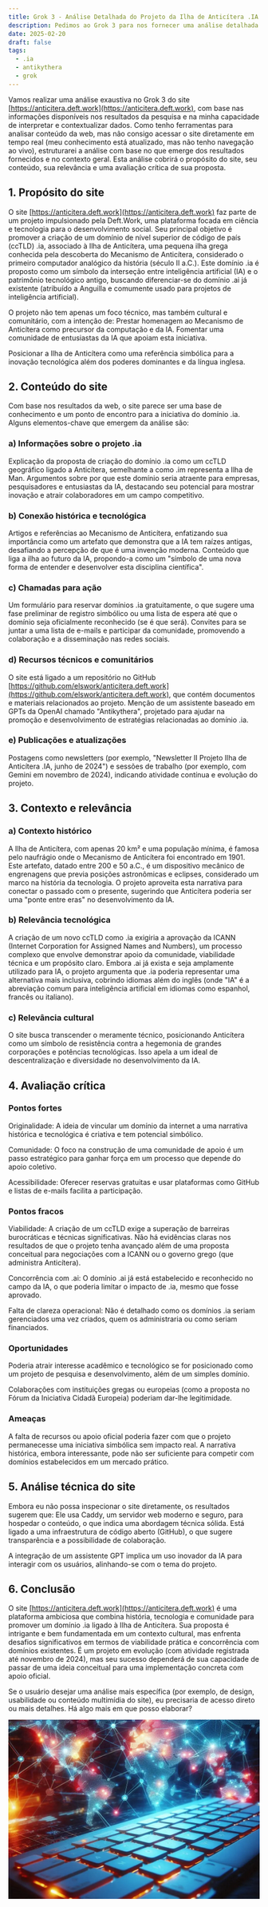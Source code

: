 ```yaml
---
title: Grok 3 - Análise Detalhada do Projeto da Ilha de Anticítera .IA.
description: Pedimos ao Grok 3 para nos fornecer uma análise detalhada do Projeto da Ilha de Anticítera .IA.
date: 2025-02-20
draft: false
tags:
  - .ia
  - antikythera
  - grok
---
```


Vamos realizar uma análise exaustiva no Grok 3 do site [https://anticitera.deft.work](https://anticitera.deft.work), com base nas informações disponíveis nos resultados da pesquisa e na minha capacidade de interpretar e contextualizar dados. Como tenho ferramentas para analisar conteúdo da web, mas não consigo acessar o site diretamente em tempo real (meu conhecimento está atualizado, mas não tenho navegação ao vivo), estruturarei a análise com base no que emerge dos resultados fornecidos e no contexto geral. Esta análise cobrirá o propósito do site, seu conteúdo, sua relevância e uma avaliação crítica de sua proposta.

## 1. Propósito do site
O site [https://anticitera.deft.work](https://anticitera.deft.work) faz parte de um projeto impulsionado pela Deft.Work, uma plataforma focada em ciência e tecnologia para o desenvolvimento social. Seu principal objetivo é promover a criação de um domínio de nível superior de código de país (ccTLD) .ia, associado à Ilha de Anticítera, uma pequena ilha grega conhecida pela descoberta do Mecanismo de Anticítera, considerado o primeiro computador analógico da história (século II a.C.). Este domínio .ia é proposto como um símbolo da interseção entre inteligência artificial (IA) e o patrimônio tecnológico antigo, buscando diferenciar-se do domínio .ai já existente (atribuído a Anguilla e comumente usado para projetos de inteligência artificial).

O projeto não tem apenas um foco técnico, mas também cultural e comunitário, com a intenção de:
Prestar homenagem ao Mecanismo de Anticítera como precursor da computação e da IA.
Fomentar uma comunidade de entusiastas da IA que apoiam esta iniciativa.

Posicionar a Ilha de Anticítera como uma referência simbólica para a inovação tecnológica além dos poderes dominantes e da língua inglesa.

## 2. Conteúdo do site
Com base nos resultados da web, o site parece ser uma base de conhecimento e um ponto de encontro para a iniciativa do domínio .ia. Alguns elementos-chave que emergem da análise são:

### a) Informações sobre o projeto .ia

Explicação da proposta de criação do domínio .ia como um ccTLD geográfico ligado a Anticítera, semelhante a como .im representa a Ilha de Man.
Argumentos sobre por que este domínio seria atraente para empresas, pesquisadores e entusiastas da IA, destacando seu potencial para mostrar inovação e atrair colaboradores em um campo competitivo.

### b) Conexão histórica e tecnológica

Artigos e referências ao Mecanismo de Anticítera, enfatizando sua importância como um artefato que demonstra que a IA tem raízes antigas, desafiando a percepção de que é uma invenção moderna.
Conteúdo que liga a ilha ao futuro da IA, propondo-a como um "símbolo de uma nova forma de entender e desenvolver esta disciplina científica".

### c) Chamadas para ação

Um formulário para reservar domínios .ia gratuitamente, o que sugere uma fase preliminar de registro simbólico ou uma lista de espera até que o domínio seja oficialmente reconhecido (se é que será).
Convites para se juntar a uma lista de e-mails e participar da comunidade, promovendo a colaboração e a disseminação nas redes sociais.

### d) Recursos técnicos e comunitários

O site está ligado a um repositório no GitHub [https://github.com/elswork/anticitera.deft.work](https://github.com/elswork/anticitera.deft.work), que contém documentos e materiais relacionados ao projeto.
Menção de um assistente baseado em GPTs da OpenAI chamado "Antikythera", projetado para ajudar na promoção e desenvolvimento de estratégias relacionadas ao domínio .ia.

### e) Publicações e atualizações

Postagens como newsletters (por exemplo, "Newsletter II Projeto Ilha de Anticítera .IA, junho de 2024") e sessões de trabalho (por exemplo, com Gemini em novembro de 2024), indicando atividade contínua e evolução do projeto.

## 3. Contexto e relevância

### a) Contexto histórico

A Ilha de Anticítera, com apenas 20 km² e uma população mínima, é famosa pelo naufrágio onde o Mecanismo de Anticítera foi encontrado em 1901. Este artefato, datado entre 200 e 50 a.C., é um dispositivo mecânico de engrenagens que previa posições astronômicas e eclipses, considerado um marco na história da tecnologia. O projeto aproveita esta narrativa para conectar o passado com o presente, sugerindo que Anticítera poderia ser uma "ponte entre eras" no desenvolvimento da IA.

### b) Relevância tecnológica

A criação de um novo ccTLD como .ia exigiria a aprovação da ICANN (Internet Corporation for Assigned Names and Numbers), um processo complexo que envolve demonstrar apoio da comunidade, viabilidade técnica e um propósito claro. Embora .ai já exista e seja amplamente utilizado para IA, o projeto argumenta que .ia poderia representar uma alternativa mais inclusiva, cobrindo idiomas além do inglês (onde "IA" é a abreviação comum para inteligência artificial em idiomas como espanhol, francês ou italiano).

### c) Relevância cultural

O site busca transcender o meramente técnico, posicionando Anticítera como um símbolo de resistência contra a hegemonia de grandes corporações e potências tecnológicas. Isso apela a um ideal de descentralização e diversidade no desenvolvimento da IA.

## 4. Avaliação crítica

### Pontos fortes

Originalidade: A ideia de vincular um domínio da internet a uma narrativa histórica e tecnológica é criativa e tem potencial simbólico.

Comunidade: O foco na construção de uma comunidade de apoio é um passo estratégico para ganhar força em um processo que depende do apoio coletivo.

Acessibilidade: Oferecer reservas gratuitas e usar plataformas como GitHub e listas de e-mails facilita a participação.

### Pontos fracos

Viabilidade: A criação de um ccTLD exige a superação de barreiras burocráticas e técnicas significativas. Não há evidências claras nos resultados de que o projeto tenha avançado além de uma proposta conceitual para negociações com a ICANN ou o governo grego (que administra Anticítera).

Concorrência com .ai: O domínio .ai já está estabelecido e reconhecido no campo da IA, o que poderia limitar o impacto de .ia, mesmo que fosse aprovado.

Falta de clareza operacional: Não é detalhado como os domínios .ia seriam gerenciados uma vez criados, quem os administraria ou como seriam financiados.

### Oportunidades

Poderia atrair interesse acadêmico e tecnológico se for posicionado como um projeto de pesquisa e desenvolvimento, além de um simples domínio.

Colaborações com instituições gregas ou europeias (como a proposta no Fórum da Iniciativa Cidadã Europeia) poderiam dar-lhe legitimidade.

### Ameaças

A falta de recursos ou apoio oficial poderia fazer com que o projeto permanecesse uma iniciativa simbólica sem impacto real.
A narrativa histórica, embora interessante, pode não ser suficiente para competir com domínios estabelecidos em um mercado prático.

## 5. Análise técnica do site

Embora eu não possa inspecionar o site diretamente, os resultados sugerem que:
Ele usa Caddy, um servidor web moderno e seguro, para hospedar o conteúdo, o que indica uma abordagem técnica sólida.
Está ligado a uma infraestrutura de código aberto (GitHub), o que sugere transparência e a possibilidade de colaboração.

A integração de um assistente GPT implica um uso inovador da IA para interagir com os usuários, alinhando-se com o tema do projeto.

## 6. Conclusão

O site [https://anticitera.deft.work](https://anticitera.deft.work) é uma plataforma ambiciosa que combina história, tecnologia e comunidade para promover um domínio .ia ligado à Ilha de Anticítera. Sua proposta é intrigante e bem fundamentada em um contexto cultural, mas enfrenta desafios significativos em termos de viabilidade prática e concorrência com domínios existentes. É um projeto em evolução (com atividade registrada até novembro de 2024), mas seu sucesso dependerá de sua capacidade de passar de uma ideia conceitual para uma implementação concreta com apoio oficial.

Se o usuário desejar uma análise mais específica (por exemplo, de design, usabilidade ou conteúdo multimídia do site), eu precisaria de acesso direto ou mais detalhes. Há algo mais em que posso elaborar?

![Um teclado de computador retroiluminado em vermelho, com um mapa-múndi ao fundo mostrando nós coloridos interconectados.](/img/TecladoyPaises.webp)
